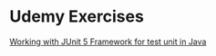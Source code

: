 # Udemy Exercises
[Working with JUnit 5 Framework for test unit in Java](https://github.com/TedyIsBack/Udemy-Exercises/tree/main/JUnit5_challange)
